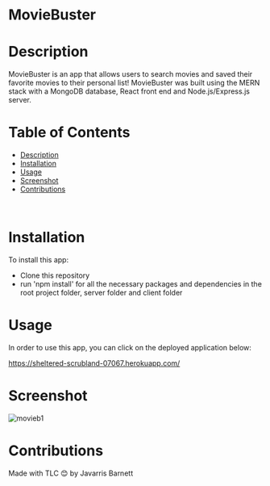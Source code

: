 # MovieBuster

# Description

 MovieBuster is an app that allows users to search movies and saved their favorite movies to their personal  list! MovieBuster was built using the MERN stack with a MongoDB database, React front end and Node.js/Express.js server. 
 
# Table of Contents

  - [Description](#description)
  - [Installation](#installation)
  - [Usage](#usage)
  - [Screenshot](#screenshot)
  - [Contributions](#contributions)
  <br />
  
  
  # Installation
  
  To install this app:
  - Clone this repository
  - run 'npm install' for all the necessary packages and dependencies in the root project folder, server folder and client folder
  
  
  # Usage
  
  In order to use this app, you can click on the deployed application below: 
  
  https://sheltered-scrubland-07067.herokuapp.com/
  
  # Screenshot 
  
  ![movieb1](https://user-images.githubusercontent.com/89273544/212488565-a5dfdf9b-f364-4239-ab9e-d0e3b44f3ad8.jpeg)


  
  # Contributions
  Made with TLC 😊 by Javarris Barnett
